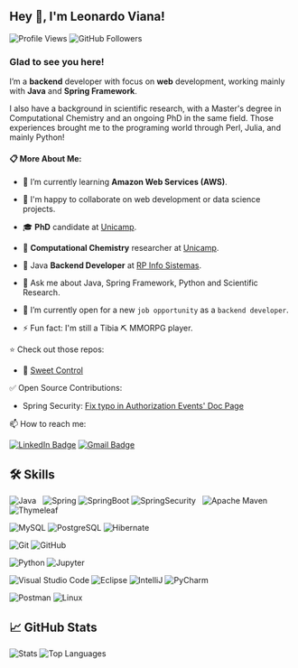 ## Hey 👋, I'm Leonardo Viana! 

![Profile Views](https://komarev.com/ghpvc/?username=leonardovcl&label=Profile%20views&color=0e75b6&style=flat)
![GitHub Followers](https://img.shields.io/github/followers/leonardovcl?label=follow&style=social)

### Glad to see you here!

I’m a **backend** developer with focus on **web** development, working mainly with **Java** and **Spring Framework**.

I also have a background in scientific research, with a Master's degree in Computational Chemistry and an ongoing PhD in the same field. Those experiences brought me to the programing world through Perl, Julia, and mainly Python!

<!---Check out my portfolio at [Portfolio_Link]!-->

#### :clipboard: More About Me:

<!--- - 🔭 I’m currently working on :chocolate_bar: **[Sweet Control](https://github.com/leonardovcl/sweet-control)**. -->

- 🌱 I’m currently learning **Amazon Web Services (AWS)**.

- 👯  I'm happy to collaborate on web development or data science projects.

- 🎓 **PhD** candidate at [Unicamp](https://www.unicamp.br/unicamp/english).

- 💼 **Computational Chemistry** researcher at [Unicamp](https://www.unicamp.br/unicamp/english).

- 💼 Java **Backend Developer** at [RP Info Sistemas](https://www.rpinfo.com.br/).

- 💬 Ask me about Java, Spring Framework, Python and Scientific Research.

- 💬 I’m currently open for a new `job opportunity` as a `backend developer`.
<!---, this is [MY RESUME](http://lnkiy.in/Ahmed_Hossam_Resume)--->

- ⚡ Fun fact: I'm still a Tibia :pick: MMORPG player.

:star: Check out those repos:

- :chocolate_bar: [Sweet Control](https://github.com/leonardovcl/sweet-control)

:white_check_mark: Open Source Contributions:

- Spring Security: [Fix typo in Authorization Events' Doc Page](https://github.com/spring-projects/spring-security/pull/14330)

📫 How to reach me:

[![LinkedIn Badge](https://img.shields.io/badge/linkedin-%231E77B5.svg?&style=for-the-badge&logo=linkedin&logoColor=white)](https://linkedin.com/in/leonardovcl)
[![Gmail Badge](https://img.shields.io/badge/Gmail-D14836?style=for-the-badge&logo=gmail&logoColor=white)](mailto:leonardovc.lima@gmail.com "leonardovc.lima@gmail.com")
<!---[![Github Badge](https://img.shields.io/badge/GitHub-100000?style=for-the-badge&logo=github&logoColor=white)](https://github.com/leonardovcl)--->
<!---[![HackerRank Badge](https://img.shields.io/badge/-Hackerrank-2EC866?style=for-the-badge&logo=HackerRank&logoColor=white)](#)--->

## :hammer_and_wrench: Skills

![Java](https://res.cloudinary.com/practicaldev/image/fetch/s--KR6jSVNe--/c_limit%2Cf_auto%2Cfl_progressive%2Cq_auto%2Cw_880/https://img.shields.io/badge/Java-ED8B00%3Fstyle%3Dfor-the-badge%26logo%3Djava%26logoColor%3Dwhite)
&nbsp;
![Spring](https://img.shields.io/badge/Spring-6DB33F?style=for-the-badge&logo=spring&logoColor=white)
![SpringBoot](	https://img.shields.io/badge/Spring_Boot-F2F4F9?style=for-the-badge&logo=spring-boot)
![SpringSecurity](https://img.shields.io/badge/Spring_Security-6DB33F?style=for-the-badge&logo=Spring-Security&logoColor=white)
&nbsp;
![Apache Maven](https://img.shields.io/badge/Apache%20Maven-C71A36?style=for-the-badge&logo=Apache%20Maven&logoColor=white)
&nbsp;
![Thymeleaf](https://img.shields.io/badge/Thymeleaf-%23005C0F.svg?style=for-the-badge&logo=Thymeleaf&logoColor=white)

![MySQL](https://img.shields.io/badge/MySQL-005C84?style=for-the-badge&logo=mysql&logoColor=white)
![PostgreSQL](https://img.shields.io/badge/PostgreSQL-316192?style=for-the-badge&logo=postgresql&logoColor=white)
![Hibernate](https://img.shields.io/badge/Hibernate-59666C?style=for-the-badge&logo=Hibernate&logoColor=white)

![Git](https://img.shields.io/badge/GIT-E44C30?style=for-the-badge&logo=git&logoColor=white)
![GitHub](https://img.shields.io/badge/GitHub-100000?style=for-the-badge&logo=github&logoColor=white)

![Python](https://img.shields.io/badge/Python-3776AB?style=for-the-badge&logo=python&logoColor=white)
![Jupyter](https://img.shields.io/badge/Jupyter-F37626.svg?&style=for-the-badge&logo=Jupyter&logoColor=white)

![Visual Studio Code](https://img.shields.io/badge/VSCode-0078D4?style=for-the-badge&logo=visual%20studio%20code&logoColor=white)
![Eclipse](https://img.shields.io/badge/Eclipse-2C2255?style=for-the-badge&logo=eclipse&logoColor=white)
![IntelliJ](https://img.shields.io/badge/IntelliJ_IDEA-000000.svg?style=for-the-badge&logo=intellij-idea&logoColor=white)
![PyCharm](https://img.shields.io/badge/PyCharm-000000.svg?&style=for-the-badge&logo=PyCharm&logoColor=white)

![Postman](https://img.shields.io/badge/Postman-FF6C37?style=for-the-badge&logo=postman&logoColor=white)
![Linux](https://img.shields.io/badge/Linux-FCC624?style=for-the-badge&logo=linux&logoColor=black)

## :chart_with_upwards_trend: GitHub Stats

![Stats](https://github-readme-stats.vercel.app/api?username=leonardovcl&show_icons=true&theme=dracula&count_private=true)
![Top Languages](https://github-readme-stats.vercel.app/api/top-langs/?username=leonardovcl&show_icons=true&theme=dracula&count_private=true&layout=compact)
